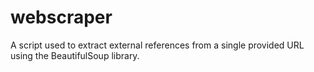 # webscraper
A script used to extract external references from a single provided URL using the BeautifulSoup library.

